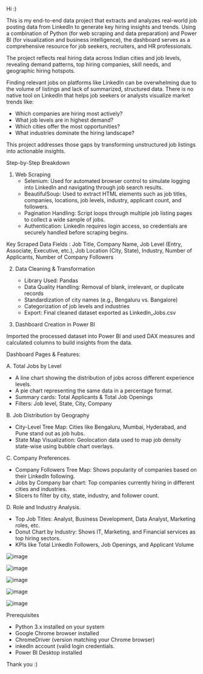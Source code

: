 Hi :)

This is my end-to-end data project that extracts and analyzes real-world job posting data from LinkedIn to generate key hiring insights and trends. Using a combination of Python (for web scraping and data preparation) and Power BI (for visualization and business intelligence), the dashboard serves as a comprehensive resource for job seekers, recruiters, and HR professionals.

The project reflects real hiring data across Indian cities and job levels, revealing demand patterns, top hiring companies, skill needs, and geographic hiring hotspots.

Finding relevant jobs on platforms like LinkedIn can be overwhelming due to the volume of listings and lack of summarized, structured data. There is no native tool on LinkedIn that helps job seekers or analysts visualize market trends like:
- Which companies are hiring most actively?
- What job levels are in highest demand?
- Which cities offer the most opportunities?
- What industries dominate the hiring landscape?

 This project addresses those gaps by transforming unstructured job listings into actionable insights.

Step-by-Step Breakdown

1. Web Scraping
   - Selenium: Used for automated browser control to simulate logging into LinkedIn and navigating through job search results.
   - BeautifulSoup: Used to extract HTML elements such as job titles, companies, locations, job levels, industry, applicant count, and followers.
   - Pagination Handling: Script loops through multiple job listing pages to collect a wide sample of jobs.
   - Authentication: LinkedIn requires login access, so credentials are securely handled before scraping begins.

Key Scraped Data Fields : Job Title, Company Name, Job Level (Entry, Associate, Executive, etc.), Job Location (City, State), Industry, Number of Applicants, Number of Company Followers


2. Data Cleaning & Transformation
    - Library Used: Pandas
    - Data Quality Handling: Removal of blank, irrelevant, or duplicate records
    - Standardization of city names (e.g., Bengaluru vs. Bangalore)
    - Categorization of job levels and industries
    - Export: Final cleaned dataset exported as LinkedIn_Jobs.csv


3. Dashboard Creation in Power BI

Imported the processed dataset into Power BI and used DAX measures and calculated columns to build insights from the data.

Dashboard Pages & Features:

A. Total Jobs by Level 
- A line chart showing the distribution of jobs across different experience levels.
- A pie chart representing the same data in a percentage format.
- Summary cards: Total Applicants & Total Job Openings
- Filters: Job level, State, City, Company

B. Job Distribution by Geography
- City-Level Tree Map: Cities like Bengaluru, Mumbai, Hyderabad, and Pune stand out as job hubs.
- State Map Visualization: Geolocation data used to map job density state-wise using bubble chart overlays.

C. Company Preferences.
- Company Followers Tree Map: Shows popularity of companies based on their LinkedIn following.
- Jobs by Company bar chart: Top companies currently hiring in different cities and industries.
- Slicers to filter by city, state, industry, and follower count.

D. Role and Industry Analysis.
- Top Job Titles: Analyst, Business Development, Data Analyst, Marketing roles, etc.
- Donut Chart by Industry: Shows IT, Marketing, and Financial services as top hiring sectors.
- KPIs like Total LinkedIn Followers, Job Openings, and Applicant Volume





![image](https://github.com/user-attachments/assets/5accaf58-7ca7-4790-a71b-ff1d632ad0d9)

![image](https://github.com/user-attachments/assets/98f65902-dee9-49f5-b567-a1b2d2cb2a0b)

![image](https://github.com/user-attachments/assets/8b66320f-ea97-4e66-8f89-86d8e31f0d98)

![image](https://github.com/user-attachments/assets/4786bbc5-028c-42f5-adf1-fe4c955075ff)

![image](https://github.com/user-attachments/assets/d2aa55e5-4913-4f27-860d-b7c2d02e6882)


Prerequisites 

- Python 3.x installed on your system
-  Google Chrome browser installed
-  ChromeDriver (version matching your Chrome browser)
-   inkedIn account (valid login credentials.
-    Power BI Desktop installed

Thank you :) 

